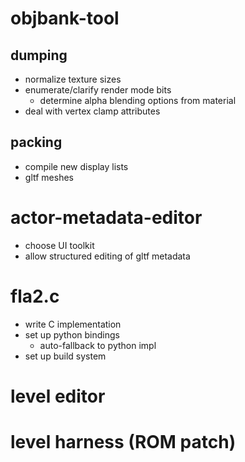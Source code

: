 
# objbank-tool

## dumping
- normalize texture sizes
- enumerate/clarify render mode bits
    - determine alpha blending options from material
- deal with vertex clamp attributes

## packing
- compile new display lists
- gltf meshes

# actor-metadata-editor
- choose UI toolkit
- allow structured editing of gltf metadata

# fla2.c
- write C implementation
- set up python bindings
    - auto-fallback to python impl
- set up build system

# level editor

# level harness (ROM patch)